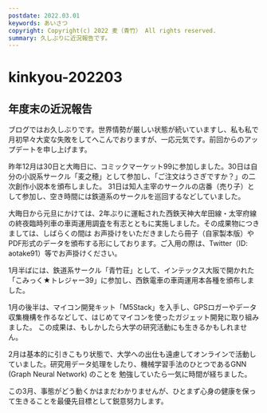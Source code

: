 ```yaml
---
postdate: 2022.03.01
keywords: あいさつ
copyright: Copyright(c) 2022 麦（青竹） All rights reserved.
summary: 久しぶりに近況報告です。
---
```


# kinkyou-202203

## 年度末の近況報告

ブログではお久しぶりです。世界情勢が厳しい状態が続いていますし、私も私で月初早々大変な失敗をしてへこんでおりますが、一応元気です。前回からのアップデートを申し上げます。

昨年12月は30日と大晦日に、コミックマーケット99に参加しました。30日は自分の小説系サークル「麦之穂」として参加し、「ご注文はうさぎですか？」の二次創作小説本を頒布しました。
31日は知人主宰のサークルの店番（売り子）として参加し、空き時間には鉄道系のサークルを巡回するなどしていました。

大晦日から元旦にかけては、2年ぶりに運転された西鉄天神大牟田線・太宰府線の終夜臨時列車の車両運用調査を有志とともに実施しました。その成果物につきましては、しばらくの間は
お声掛けをいただきましたら冊子（自家製本版）やPDF形式のデータを頒布する形にしております。ご入用の際は、Twitter（ID: aotake91）等でお声掛けください。

1月半ばには、鉄道系サークル「青竹荘」として、インテックス大阪で開かれた「こみっく★トレジャー39」に参加し、西鉄電車の車両運用本各種を頒布しました。

1月の後半は、マイコン開発キット「M5Stack」を入手し、GPSロガーやデータ収集機構を作るなどして、はじめてマイコンを使ったガジェット開発に取り組みました。
この成果は、もしかしたら大学の研究活動にも生きるかもしれません。

2月は基本的に引きこもり状態で、大学への出仕も遠慮してオンラインで活動していました。研究用データ処理をしたり、機械学習手法のひとつであるGNN (Graph Neural Network) のことを
勉強していたら一気に時間が経ちました。

この3月、事態がどう動くかはまだわかりませんが、ひとまず心身の健康を保って生きることを最優先目標として鋭意努力します。
